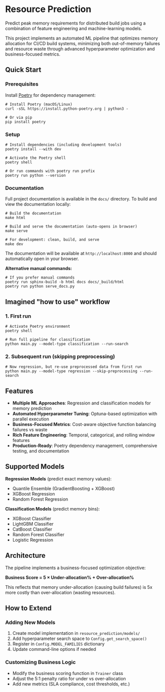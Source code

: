 # Resource Prediction

Predict peak memory requirements for distributed build jobs using a
combination of feature engineering and machine-learning models.

This project implements an automated ML pipeline that optimizes memory allocation
for CI/CD build systems, minimizing both out-of-memory failures and resource waste
through advanced hyperparameter optimization and business-focused metrics.

## Quick Start

### Prerequisites

Install [Poetry](https://python-poetry.org/) for dependency management:

```console
# Install Poetry (macOS/Linux)
curl -sSL https://install.python-poetry.org | python3 -

# Or via pip  
pip install poetry
```

### Setup

```console
# Install dependencies (including development tools)
poetry install --with dev

# Activate the Poetry shell
poetry shell

# Or run commands with poetry run prefix
poetry run python --version
```

### Documentation

Full project documentation is available in the `docs/` directory. To build and view the documentation locally:

```console
# Build the documentation
make html

# Build and serve the documentation (auto-opens in browser)
make serve

# For development: clean, build, and serve
make dev
```

The documentation will be available at `http://localhost:8000` and should automatically open in your browser.

**Alternative manual commands:**
```console
# If you prefer manual commands
poetry run sphinx-build -b html docs docs/_build/html
poetry run python serve_docs.py
```

## Imagined "how to use" workflow

### 1. First run

```console
# Activate Poetry environment
poetry shell

# Run full pipeline for classification
python main.py --model-type classification --run-search
```

### 2. Subsequent run (skipping preprocessing)

```console
# Now regression, but re-use preprocessed data from first run
python main.py --model-type regression --skip-preprocessing --run-search
```

## Features

- **Multiple ML Approaches**: Regression and classification models for memory prediction
- **Automated Hyperparameter Tuning**: Optuna-based optimization with parallel execution
- **Business-Focused Metrics**: Cost-aware objective function balancing failures vs waste
- **Rich Feature Engineering**: Temporal, categorical, and rolling window features
- **Production-Ready**: Poetry dependency management, comprehensive testing, and documentation

## Supported Models

**Regression Models** (predict exact memory values):
- Quantile Ensemble (GradientBoosting + XGBoost)
- XGBoost Regression
- Random Forest Regression

**Classification Models** (predict memory bins):
- XGBoost Classifier
- LightGBM Classifier  
- CatBoost Classifier
- Random Forest Classifier
- Logistic Regression

## Architecture

The pipeline implements a business-focused optimization objective:

**Business Score = 5 × Under-allocation% + Over-allocation%**

This reflects that memory under-allocation (causing build failures) is 5x more 
costly than over-allocation (wasting resources).

## How to Extend

### Adding New Models

1. Create model implementation in `resource_prediction/models/`
2. Add hyperparameter search space to `Config.get_search_space()`
3. Register in `Config.MODEL_FAMILIES` dictionary
4. Update command-line options if needed

### Customizing Business Logic

- Modify the business scoring function in `Trainer` class
- Adjust the 5:1 penalty ratio for under vs over-allocation  
- Add new metrics (SLA compliance, cost thresholds, etc.)
